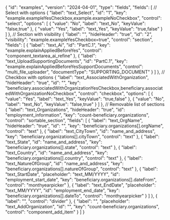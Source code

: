 {
"id": "examples",
"version": "2024-04-01",
"type": "fields",
"fields": [
// Select with options
{
"label": "text_Select",
"id": "1",
"key": "example.exampleYesCheckbox,example.exampleNoCheckbox",
"control": "select",
"options": [
{
"value": "No",
"label": "text_No",
"keyValue": "false,true"
},
{
"value": "Yes",
"label": "text_Yes",
"keyValue": "true,false"
}
]
},
// Section with visibility
{
"label": "",
"hideHeader": "true",
"id": "2",
"visibility": "example.exampleYesCheckbox=true",
"control": "section",
"fields": [
{
"label": "text_Ai",
"id": "PartC.1",
"key": "example.explainAppliedBeforeYes",
"control": "component_textarea_ai_refine"
},
{
"label": "text_UploadSupportingDocuments",
"id": "PartC.1",
"key": "example.explainAppliedBeforeYesSupportDocuments",
"control": "multi_file_uploader",
"documentType": "SUPPORTING_DOCUMENT"
}
]
},
// Checkbox with options
{
"label": "text_AssociatedWithOrganization",
"hideHeader": "true",
"id": "",
"key": "beneficiary.associatedWithOrganizationYesCheckbox,beneficiary.associatedWithOrganizationNoCheckbox",
"control": "checkbox",
"options": [
{
"value": "Yes",
"label": "text_Yes",
"keyValue": "true,false"
},
{
"value": "No",
"label": "text_No",
"keyValue": "false,true"
}
]
},
// Removable list of sections
{
"label": "text_Organizations",
"hideHeader": "true",
"id": "employment_information",
"key": "count-beneficiary.organizations",
"control": "sortable_section",
"fields": [
{
"label": "text_OrgName",
"hideHeader": "true",
"id": "",
"key": "beneficiary.organizations[].orgName",
"control": "text"
},
{
"label": "text_CityTown",
"id": "name_and_address",
"key": "beneficiary.organizations[].cityTown",
"control": "text"
},
{
"label": "text_State",
"id": "name_and_address",
"key": "beneficiary.organizations[].state",
"control": "text"
},
{
"label": "text_Country",
"id": "name_and_address",
"key": "beneficiary.organizations[].country",
"control": "text"
},
{
"label": "text_NatureOfGroup",
"id": "name_and_address",
"key": "beneficiary.organizations[].natureOfGroup",
"control": "text"
},
{
"label": "text_StartDate",
"placeholder": "text_MM/YYYY",
"id": "employment_start_date",
"key": "beneficiary.organizations[].dateFrom",
"control": "monthyearpicker"
},
{
"label": "text_EndDate",
"placeholder": "text_MM/YYYY",
"id": "employment_end_date",
"key": "beneficiary.organizations[].dateTo",
"control": "monthyearpicker"
}
]
},
{
"label": "",
"control": "divider"
},
{
"label": "",
"placeholder": "text_AddOrganization",
"id": "",
"key": "count-beneficiary.organizations",
"control": "component_add_item"
}
]
}
